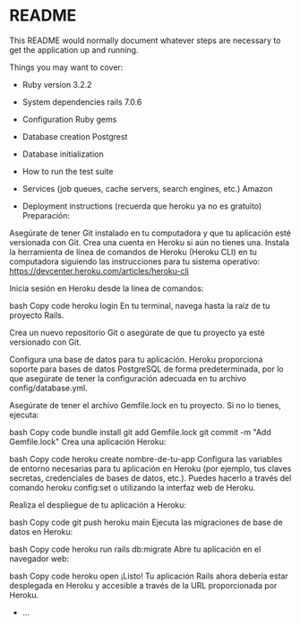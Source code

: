 # README

This README would normally document whatever steps are necessary to get the
application up and running.

Things you may want to cover:

* Ruby version 3.2.2

* System dependencies rails 7.0.6

* Configuration Ruby gems 

* Database creation Postgrest 

* Database initialization

* How to run the test suite

* Services (job queues, cache servers, search engines, etc.)
Amazon 
* Deployment instructions (recuerda que heroku ya no es gratuito)
Preparación:

Asegúrate de tener Git instalado en tu computadora y que tu aplicación esté versionada con Git.
Crea una cuenta en Heroku si aún no tienes una.
Instala la herramienta de línea de comandos de Heroku (Heroku CLI) en tu computadora siguiendo las instrucciones para tu sistema operativo: https://devcenter.heroku.com/articles/heroku-cli

Inicia sesión en Heroku desde la línea de comandos:

bash
Copy code
heroku login
En tu terminal, navega hasta la raíz de tu proyecto Rails.

Crea un nuevo repositorio Git o asegúrate de que tu proyecto ya esté versionado con Git.

Configura una base de datos para tu aplicación. Heroku proporciona soporte para bases de datos PostgreSQL de forma predeterminada, por lo que asegúrate de tener la configuración adecuada en tu archivo config/database.yml.

Asegúrate de tener el archivo Gemfile.lock en tu proyecto. Si no lo tienes, ejecuta:

bash
Copy code
bundle install
git add Gemfile.lock
git commit -m "Add Gemfile.lock"
Crea una aplicación Heroku:

bash
Copy code
heroku create nombre-de-tu-app
Configura las variables de entorno necesarias para tu aplicación en Heroku (por ejemplo, tus claves secretas, credenciales de bases de datos, etc.). Puedes hacerlo a través del comando heroku config:set o utilizando la interfaz web de Heroku.

Realiza el despliegue de tu aplicación a Heroku:

bash
Copy code
git push heroku main
Ejecuta las migraciones de base de datos en Heroku:

bash
Copy code
heroku run rails db:migrate
Abre tu aplicación en el navegador web:

bash
Copy code
heroku open
¡Listo! Tu aplicación Rails ahora debería estar desplegada en Heroku y accesible a través de la URL proporcionada por Heroku.
* ...
